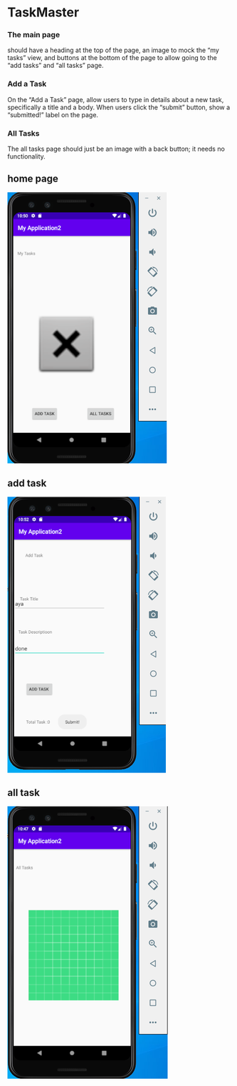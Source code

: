 # TaskMaster
### The main page  
 should have a heading at the top of the page, an image to mock the “my tasks” view, and buttons at the bottom of the page to allow going to the “add tasks” and “all tasks” page.

### Add a Task
On the “Add a Task” page, allow users to type in details about a new task, specifically a title and a body. When users click the “submit” button, show a “submitted!” label on the page.

### All Tasks
The all tasks page should just be an image with a back button; it needs no functionality.






## home page 
![mytask](img/mytask.PNG)

## add task
![addtask](img/addtask.PNG)

## all task
![alltask](img/alltask.PNG)
